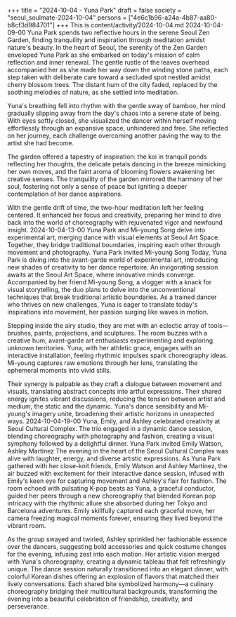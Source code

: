 +++
title = "2024-10-04 - Yuna Park"
draft = false
society = "seoul_soulmate-2024-10-04"
persons = ["4e6c1b96-a24a-4b87-aa80-b8cf3d984701"]
+++
This is content/activity/2024-10-04.md
2024-10-04-09-00
Yuna Park spends two reflective hours in the serene Seoul Zen Garden, finding tranquility and inspiration through meditation amidst nature's beauty.
In the heart of Seoul, the serenity of the Zen Garden enveloped Yuna Park as she embarked on today's mission of calm reflection and inner renewal. The gentle rustle of the leaves overhead accompanied her as she made her way down the winding stone paths, each step taken with deliberate care toward a secluded spot nestled amidst cherry blossom trees. The distant hum of the city faded, replaced by the soothing melodies of nature, as she settled into meditation.

Yuna's breathing fell into rhythm with the gentle sway of bamboo, her mind gradually slipping away from the day's chaos into a serene state of being. With eyes softly closed, she visualized the dancer within herself moving effortlessly through an expansive space, unhindered and free. She reflected on her journey, each challenge overcoming another paving the way to the artist she had become.

The garden offered a tapestry of inspiration: the koi in tranquil ponds reflecting her thoughts, the delicate petals dancing in the breeze mimicking her own moves, and the faint aroma of blooming flowers awakening her creative senses. The tranquility of the garden mirrored the harmony of her soul, fostering not only a sense of peace but igniting a deeper contemplation of her dance aspirations.

With the gentle drift of time, the two-hour meditation left her feeling centered. It enhanced her focus and creativity, preparing her mind to dive back into the world of choreography with rejuvenated vigor and newfound insight.
2024-10-04-13-00
Yuna Park and Mi-young Song delve into experimental art, merging dance with visual elements at Seoul Art Space. Together, they bridge traditional boundaries, inspiring each other through movement and photography.
Yuna Park invited Mi-young Song
Today, Yuna Park is diving into the avant-garde world of experimental art, introducing new shades of creativity to her dance repertoire. An invigorating session awaits at the Seoul Art Space, where innovative minds converge. Accompanied by her friend Mi-young Song, a vlogger with a knack for visual storytelling, the duo plans to delve into the unconventional techniques that break traditional artistic boundaries. As a trained dancer who thrives on new challenges, Yuna is eager to translate today's inspirations into movement, her passion surging like waves in motion.

Stepping inside the airy studio, they are met with an eclectic array of tools—brushes, paints, projections, and sculptures. The room buzzes with a creative hum; avant-garde art enthusiasts experimenting and exploring unknown territories. Yuna, with her athletic grace, engages with an interactive installation, feeling rhythmic impulses spark choreography ideas. Mi-young captures raw emotions through her lens, translating the ephemeral moments into vivid stills.

Their synergy is palpable as they craft a dialogue between movement and visuals, translating abstract concepts into artful expressions. Their shared energy ignites vibrant discussions, reducing the tension between artist and medium, the static and the dynamic. Yuna's dance sensibility and Mi-young's imagery unite, broadening their artistic horizons in unexpected ways.
2024-10-04-19-00
Yuna, Emily, and Ashley celebrated creativity at Seoul Cultural Complex. The trio engaged in a dynamic dance session, blending choreography with photography and fashion, creating a visual symphony followed by a delightful dinner.
Yuna Park invited Emily Watson, Ashley Martinez
The evening in the heart of the Seoul Cultural Complex was alive with laughter, energy, and diverse artistic expressions. As Yuna Park gathered with her close-knit friends, Emily Watson and Ashley Martinez, the air buzzed with excitement for their interactive dance session, infused with Emily's keen eye for capturing movement and Ashley's flair for fashion. The room echoed with pulsating K-pop beats as Yuna, a graceful conductor, guided her peers through a new choreography that blended Korean pop intricacy with the rhythmic allure she absorbed during her Tokyo and Barcelona adventures. Emily skillfully captured each graceful move, her camera freezing magical moments forever, ensuring they lived beyond the vibrant room.

As the group swayed and twirled, Ashley sprinkled her fashionable essence over the dancers, suggesting bold accessories and quick costume changes for the evening, infusing zest into each motion. Her artistic vision merged with Yuna's choreography, creating a dynamic tableau that felt refreshingly unique. The dance session naturally transitioned into an elegant dinner, with colorful Korean dishes offering an explosion of flavors that matched their lively conversations. Each shared bite symbolized harmony—a culinary choreography bridging their multicultural backgrounds, transforming the evening into a beautiful celebration of friendship, creativity, and perseverance.
